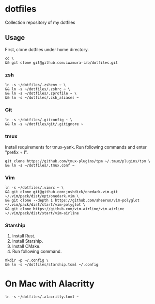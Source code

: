 # dotfiles

Collection repository of my dotfiles

## Usage

First, clone dotfiles under home directory.
```shell
cd \
&& git clone git@github.com:iwamura-lab/dotfiles.git
```

### zsh

```shell
ln -s ~/dotfiles/.zshenv ~ \
&& ln -s ~/dotfiles/.zshrc ~ \
&& ln -s ~/dotfiles/.zprofile ~ \
&& ln -s ~/dotfiles/.zsh_aliases ~
```

### Git

```shell
ln -s ~/dotfiles/.gitconfig ~ \
&& ln -s ~/dotfiles/git/.gitignore ~
```

### tmux

Install requirements for tmux-yank. Run following commands and enter "prefix + I".
```shell
git clone https://github.com/tmux-plugins/tpm ~/.tmux/plugins/tpm \
&& ln -s ~/dotfiles/.tmux.conf ~
```

### Vim

```shell
ln -s ~/dotfiles/.vimrc ~ \
&& git clone git@github.com:joshdick/onedark.vim.git ~/.vim/pack/dist/opt/onedark.vim \
&& git clone --depth 1 https://github.com/sheerun/vim-polyglot ~/.vim/pack/dist/start/vim-polyglot \
&& git clone https://github.com/vim-airline/vim-airline ~/.vim/pack/dist/start/vim-airline
```

### Starship

1. Install Rust.
2. Install Starship.
3. Install CMake.
4. Run following command.
```shell
mkdir -p ~/.config \
&& ln -s ~/dotfiles/starship.toml ~/.config
```


# On Mac with Alacritty

```shell
ln -s ~/dotfiles/.alacritty.toml ~
```
